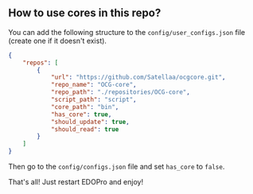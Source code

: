 ## How to use cores in this repo?

You can add the following structure to the `config/user_configs.json` file (create one if it doesn't exist).
```json
{
	"repos": [
		{
			"url": "https://github.com/Satellaa/ocgcore.git",
			"repo_name": "OCG-core",
			"repo_path": "./repositories/OCG-core",
			"script_path": "script",
			"core_path": "bin",
			"has_core": true,
			"should_update": true,
			"should_read": true
		}
	]
}
```
Then go to the `config/configs.json` file and set `has_core` to `false`.

That's all! Just restart EDOPro and enjoy!